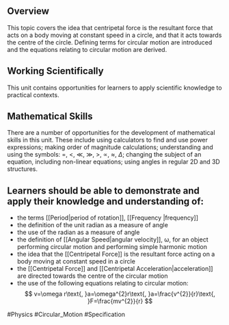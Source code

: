 ## Overview
This topic covers the idea that centripetal force is the resultant force that acts on a body moving at constant speed in a circle, and that it acts towards the centre of the circle. Defining terms for circular motion are introduced and the equations relating to circular motion are derived.
## Working Scientifically
This unit contains opportunities for learners to apply scientific knowledge to practical contexts.
## Mathematical Skills
There are a number of opportunities for the development of mathematical skills in this unit. These include using calculators to find and use power expressions; making order of magnitude calculations; understanding and using the symbols:  $=$, $<$, $\ll$, $\gg$, $>$, $\propto$, $\approx$, $\Delta$; changing the subject of an equation, including non-linear equations; using angles in regular 2D and 3D structures.
## Learners should be able to demonstrate and apply their knowledge and understanding of:
- the terms [[Period|period of rotation]], [[Frequency |frequency]]
- the definition of the unit radian as a measure of angle
- the use of the radian as a measure of angle
- the definition of [[Angular Speed|angular velocity]], ω, for an object performing circular motion and performing simple harmonic motion
- the idea that the [[Centripetal Force]] is the resultant force acting on a body moving at constant speed in a circle
- the [[Centripetal Force]] and [[Centripetal Acceleration|acceleration]] are directed towards the centre of the circular motion
- the use of the following equations relating to circular motion:
$$
v=\omega r\text{, }a=\omega^{2}r\text{, }a=\frac{v^{2}}{r}\text{, }F=\frac{mv^{2}}{r}
$$

#Physics #Circular_Motion #Specification